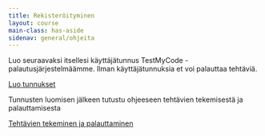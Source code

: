 ```yaml
---
title: Rekisteröityminen
layout: course
main-class: has-aside
sidenav: general/ohjeita
---
```


Luo seuraavaksi itsellesi käyttäjätunnus TestMyCode -palautusjärjestelmäämme. Ilman käyttäjätunnuksia et voi palauttaa tehtäviä.

<div class="actions">
	<a class="action primary" href="https://tmc.mooc.fi/mooc/user/new" target="_blank">Luo tunnukset</a>
</div>

Tunnusten luomisen jälkeen tutustu ohjeeseen tehtävien tekemisestä ja palauttamisesta

<div class="actions">
	<a class="action" href="/courses/general/ohjelmointi/tehtavien-tekeminen-ja-palauttaminen/">Tehtävien tekeminen ja palauttaminen</a>
</div>